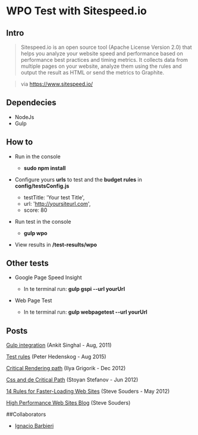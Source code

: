 # WPO Test with Sitespeed.io

## Intro
> Sitespeed.io is an open source tool (Apache License Version 2.0) that helps you analyze your website speed and performance based on performance best practices and timing metrics. It collects data from multiple pages on your website, analyze them using the rules and output the result as HTML or send the metrics to Graphite.

> via https://www.sitespeed.io/

## Dependecies
 - NodeJs
 - Gulp

## How to
- Run in the console
  * <strong>sudo npm install</strong>

- Configure yours <strong>urls</strong> to test and the <strong>budget rules</strong> in <strong>config/testsConfig.js</strong>
  * testTitle: 'Your test Title',
  * url: 'http://yoursiteurl.com',
  * score: 80

- Run test in the console
  * <strong>gulp wpo</strong>

- View results in <strong>/test-results/wpo</strong>

## Other tests
- Google Page Speed Insight
  * In te terminal run: <strong>gulp gspi --url yourUrl</strong>

- Web Page Test
  * In te terminal run: <strong>gulp webpagetest --url yourUrl</strong>

## Posts
[Gulp integration](https://www.npmjs.com/package/gulp-sitespeedio)
(Ankit Singhal - Aug, 2011)

[Test rules](https://www.sitespeed.io/documentation/rules-and-best-practices/)
(Peter Hedenskog - Aug 2015)

[Critical Rendering path](http://calendar.perfplanet.com/2012/deciphering-the-critical-rendering-path/)
(Ilya Grigorik - Dec 2012)

[Css and de Critical Path](http://www.phpied.com/css-and-the-critical-path/)
(Stoyan Stefanov - Jun 2012)

[14 Rules for Faster-Loading Web Sites](http://stevesouders.com/hpws/rules.php)
(Steve Souders - May 2012)

[High Performance Web Sites Blog](http://www.stevesouders.com/)
(Steve Souders)

##Collaborators
- [Ignacio Barbieri](https://github.com/ibarbieri)

